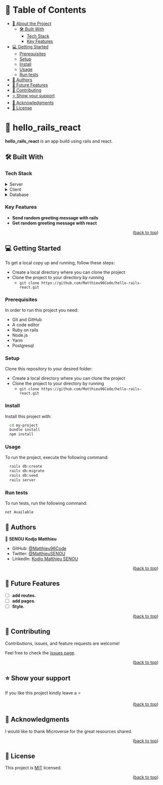 <!-- TABLE OF CONTENTS -->

# 📗 Table of Contents

- [📖 About the Project](#about-project)
  - [🛠 Built With ](#-built-with-)
    - [Tech Stack ](#tech-stack-)
    - [Key Features ](#key-features-)
- [💻 Getting Started ](#-getting-started-)
  - [Prerequisites](#prerequisites)
  - [Setup](#setup)
  - [Install](#install)
  - [Usage](#usage)
  - [Run tests](#run-tests)
- [👥 Authors ](#-authors-)
- [🔭 Future Features ](#-future-features-)
- [🤝 Contributing ](#-contributing-)
- [⭐️ Show your support ](#️-show-your-support-)
- [🙏 Acknowledgments ](#-acknowledgments-)
- [📝 License ](#-license-)

<!-- PROJECT DESCRIPTION -->

# 📖 hello_rails_react  <a name="about-project"></a>

**hello_rails_react** is an app build using rails and react.

## 🛠 Built With <a name="built-with"></a>

### Tech Stack <a name="tech-stack"></a>
  <details>
    <summary>Server</summary>
    <ul>
        <li><a href="https://guides.rubyonrails.org/getting_started.html">Ruby on Rails</a></li>
    </ul>
  </details>

  <details>
    <summary>Client</summary>
    <ul>
        <li><a href="https://react.dev/">React</a></li>
    </ul>
  </details>

  <details>
    <summary>Database</summary>
    <ul>
        <li><a href="https://www.postgresql.org/">PostgreSQL</a></li>
    </ul>
  </details>

<!-- Features -->

### Key Features <a name="key-features"></a>

- **Send random greeting message with rails**
- **Get random greeting message with react**


<p align="right">(<a href="#readme-top">back to top</a>)</p>

<!-- GETTING STARTED -->

## 💻 Getting Started <a name="getting-started"></a>

To get a local copy up and running, follow these steps:

- Create a local directory where you can clone the project
- Clone the project to your directory by running
  - `git clone https://github.com/Matthieu96Code/hello-rails-react.git`

### Prerequisites

In order to run this project you need:

- Git and GitHub
- A code editor
- Ruby on rails
- Node.js
- Yarm
- Postgresql

### Setup

Clone this repository to your desired folder:

- Create a local directory where you can clone the project
- Clone the project to your directory by running
  - `git clone https://github.com/Matthieu96Code/hello-rails-react.git`

### Install

Install this project with:

```sh
  cd my-project
  bundle install
  npm install
```

### Usage

To run the project, execute the following command:

```sh
  rails db:create
  rails db:migrate
  rails db:seed
  rails server
```

### Run tests

To run tests, run the following command:

`not Available`


## 👥 Authors <a name="authors"></a>

👤 **SENOU Kodjo Matthieu**

- GitHub: [@Matthieu96Code](https://github.com/Matthieu96Code)
- Twitter: [@MatthieuSENOU](https://twitter.com/MatthieuSenou)
- LinkedIn: [Kodjo Matthieu SENOU](https://www.linkedin.com/in/kodjo-matthieu-senou/)


<p align="right">(<a href="#readme-top">back to top</a>)</p>

<!-- FUTURE FEATURES -->

## 🔭 Future Features <a name="future-features"></a>

- [ ] **add routes.**
- [ ] **add pages.**
- [ ] **Style.**

<p align="right">(<a href="#readme-top">back to top</a>)</p>

<!-- CONTRIBUTING -->

## 🤝 Contributing <a name="contributing"></a>

Contributions, issues, and feature requests are welcome!

Feel free to check the [issues page](https://github.com/Matthieu96Code/hello-rails-react/issues).

<p align="right">(<a href="#readme-top">back to top</a>)</p>

<!-- SUPPORT -->

## ⭐️ Show your support <a name="support"></a>

If you like this project kindly leave a ⭐

<p align="right">(<a href="#readme-top">back to top</a>)</p>


## 🙏 Acknowledgments <a name="acknowledgements"></a>

I would like to thank Microverse for the great resources shared.
<p align="right">(<a href="#readme-top">back to top</a>)</p>

<!-- LICENSE -->

## 📝 License <a name="license"></a>

This project is [MIT](./LICENSE) licensed.

<p align="right">(<a href="#readme-top">back to top</a>)</p>
